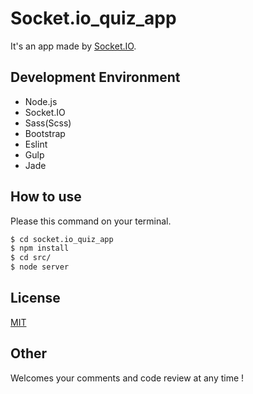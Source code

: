 # Socket.io_quiz_app
It's an app made by [Socket.IO](http://socket.io/).


## Development Environment
- Node.js
- Socket.IO
- Sass(Scss)
- Bootstrap
- Eslint
- Gulp
- Jade


## How to use
Please this command on your terminal.

```cmd
$ cd socket.io_quiz_app
$ npm install
$ cd src/
$ node server
```


## License
[MIT](LICENSE)


## Other
Welcomes your comments and code review at any time !
